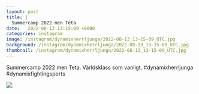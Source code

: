 ```yaml
---
layout: post
title: |
  Summercamp 2022 men Teta
date:   2022-08-13 13:15:09 +0000
categories: instagram
image: /instagram/dynamixherrljunga/2022-08-13_13-15-09_UTC.jpg
background: /instagram/dynamixherrljunga/2022-08-13_13-15-09_UTC.jpg
thumbnail: /instagram/dynamixherrljunga/2022-08-13_13-15-09_UTC.jpg
---
```

Summercamp 2022 men Teta. Världsklass som vanligt.  #dynamixherrljunga #dynamixfightingsports



<img src='/www-dynamix-herrljunga/instagram/dynamixherrljunga/2022-08-13_13-15-09_UTC.jpg' class='img-fluid' />

